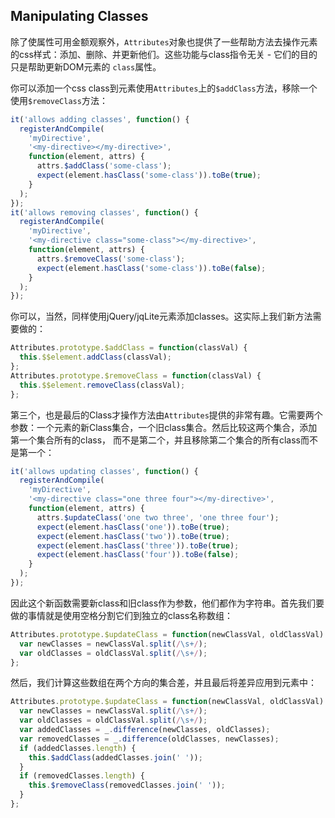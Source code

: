 ## Manipulating Classes
除了使属性可用金额观察外，`Attributes`对象也提供了一些帮助方法去操作元素的css样式：添加、删除、并更新他们。这些功能与class指令无关 - 它们的目的只是帮助更新DOM元素的
`class`属性。

你可以添加一个css class到元素使用`Attributes`上的`$addClass`方法，移除一个使用`$removeClass`方法：
```js
it('allows adding classes', function() {
  registerAndCompile(
    'myDirective',
    '<my-directive></my-directive>',
    function(element, attrs) {
      attrs.$addClass('some-class');
      expect(element.hasClass('some-class')).toBe(true);
    }
  ); 
});
it('allows removing classes', function() {
  registerAndCompile(
    'myDirective',
    '<my-directive class="some-class"></my-directive>',
    function(element, attrs) {
      attrs.$removeClass('some-class');
      expect(element.hasClass('some-class')).toBe(false);
    }
  ); 
});
```
你可以，当然，同样使用jQuery/jqLite元素添加classes。这实际上我们新方法需要做的：
```js
Attributes.prototype.$addClass = function(classVal) {
  this.$$element.addClass(classVal);
};
Attributes.prototype.$removeClass = function(classVal) {
  this.$$element.removeClass(classVal);
};
```
第三个，也是最后的Class才操作方法由`Attributes`提供的非常有趣。它需要两个参数：一个元素的新Class集合，一个旧class集合。然后比较这两个集合，添加第一个集合所有的class，
而不是第二个，并且移除第二个集合的所有class而不是第一个：
```js
it('allows updating classes', function() {
  registerAndCompile(
    'myDirective',
    '<my-directive class="one three four"></my-directive>',
    function(element, attrs) {
      attrs.$updateClass('one two three', 'one three four');
      expect(element.hasClass('one')).toBe(true);
      expect(element.hasClass('two')).toBe(true);
      expect(element.hasClass('three')).toBe(true);
      expect(element.hasClass('four')).toBe(false);
    } 
  );
});
```
因此这个新函数需要新class和旧class作为参数，他们都作为字符串。首先我们要做的事情就是使用空格分割它们到独立的class名称数组：
```js
Attributes.prototype.$updateClass = function(newClassVal, oldClassVal) {
  var newClasses = newClassVal.split(/\s+/);
  var oldClasses = oldClassVal.split(/\s+/);
};
```
然后，我们计算这些数组在两个方向的集合差，并且最后将差异应用到元素中：
```js
Attributes.prototype.$updateClass = function(newClassVal, oldClassVal) {
  var newClasses = newClassVal.split(/\s+/);
  var oldClasses = oldClassVal.split(/\s+/);
  var addedClasses = _.difference(newClasses, oldClasses);
  var removedClasses = _.difference(oldClasses, newClasses);
  if (addedClasses.length) {
    this.$addClass(addedClasses.join(' '));
  }
  if (removedClasses.length) {
    this.$removeClass(removedClasses.join(' '));
  }
};
```